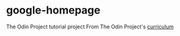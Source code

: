 # google-homepage
The Odin Project tutorial project
From The Odin Project's [curriculum](http://www.theodinproject.com/courses/web-development-101/lessons/html-css)